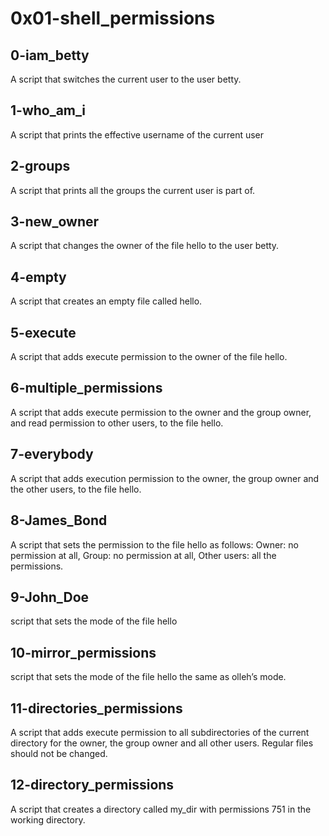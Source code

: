 # 0x01-shell_permissions
## 0-iam_betty
A script that switches the current user to the user betty.
## 1-who_am_i
A script that prints the effective username of the current user
## 2-groups
A script that prints all the groups the current user is part of.
## 3-new_owner
A script that changes the owner of the file hello to the user betty.
## 4-empty
A script that creates an empty file called hello.
## 5-execute
A script that adds execute permission to the owner of the file hello.

## 6-multiple_permissions
A script that adds execute permission to the owner and the group owner, and read permission to other users, to the file hello.
## 7-everybody
A script that adds execution permission to the owner, the group owner and the other users, to the file hello.
## 8-James_Bond
A script that sets the permission to the file hello as follows: Owner: no permission at all, Group: no permission at all, Other users: all the permissions.
## 9-John_Doe
script that sets the mode of the file hello
## 10-mirror_permissions
script that sets the mode of the file hello the same as olleh’s mode.
## 11-directories_permissions
A script that adds execute permission to all subdirectories of the current directory for the owner, the group owner and all other users. Regular files should not be changed.
## 12-directory_permissions
A script that creates a directory called my_dir with permissions 751 in the working directory.
